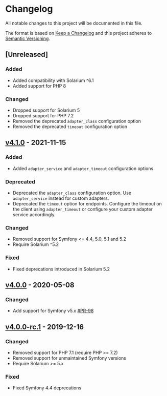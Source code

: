 # Changelog
All notable changes to this project will be documented in this file.

The format is based on [Keep a Changelog](http://keepachangelog.com/en/1.0.0/)
and this project adheres to [Semantic Versioning](http://semver.org/spec/v2.0.0.html).

## [Unreleased]
### Added
- Added compatibility with Solarium ^6.1
- Added support for PHP 8
### Changed
- Dropped support for Solarium 5
- Dropped support for PHP 7.2
- Removed the deprecated `adapter_class` configuration option
- Removed the deprecated `timeout` configuration option

## [v4.1.0](https://github.com/nelmio/NelmioSolariumBundle/releases/tag/v4.1.0) - 2021-11-15
### Added
- Added `adapter_service` and `adapter_timeout` configuration options
### Deprecated
- Deprecated the `adapter_class` configuration option. Use `adapter_service` instead for custom adapters.
- Deprecated the `timeout` option for endpoints. Configure the timeout on the client using `adapter_timeout` or configure your custom adapter service accordingly.
### Changed
- Removed support for Symfony <= 4.4, 5.0, 5.1 and 5.2
- Require Solarium ^5.2
### Fixed
- Fixed deprecations introduced in Solarium 5.2

## [v4.0.0](https://github.com/nelmio/NelmioSolariumBundle/releases/tag/v4.0.0) - 2020-05-08
### Changed
 - Add support for Symfony v5.x [#PR-98](https://github.com/nelmio/NelmioSolariumBundle/pull/98)

## [v4.0.0-rc.1](https://github.com/nelmio/NelmioSolariumBundle/releases/tag/v4.0.0-rc.1) - 2019-12-16
### Changed
 - Removed support for PHP 7.1 (require PHP >= 7.2)
 - Removed support for unmaintained Symfony versions
 - Require Solarium >= 5.x
### Fixed
- Fixed Symfony 4.4 deprecations
